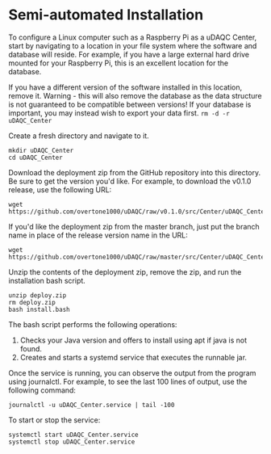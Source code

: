 # Semi-automated Installation

To configure a Linux computer such as a Raspberry Pi as a uDAQC Center, start by navigating to a location in your file system where the software and database will reside. For example, if you have a large external hard drive mounted for your Raspberry Pi, this is an excellent location for the database.

If you have a different version of the software installed in this location, remove it. Warning - this will also remove the database as the data structure is not guaranteed to be compatible between versions! If your database is important, you may instead wish to export your data first.
`rm -d -r uDAQC_Center`

Create a fresh directory and navigate to it.
```
mkdir uDAQC_Center
cd uDAQC_Center
```

Download the deployment zip from the GitHub repository into this directory. Be sure to get the version you'd like. For example, to download the v0.1.0 release, use the following URL:
```
wget https://github.com/overtone1000/uDAQC/raw/v0.1.0/src/Center/uDAQC_Center/deploy/deploy.zip
```

If you'd like the deployment zip from the master branch, just put the branch name in place of the release version name in the URL:
```
wget https://github.com/overtone1000/uDAQC/raw/master/src/Center/uDAQC_Center/deploy/deploy.zip`
```

Unzip the contents of the deployment zip, remove the zip, and run the installation bash script.
```
unzip deploy.zip
rm deploy.zip
bash install.bash
```

The bash script performs the following operations:
1. Checks your Java version and offers to install using apt if java is not found.
2. Creates and starts a systemd service that executes the runnable jar.

Once the service is running, you can observe the output from the program using journalctl. For example, to see the last 100 lines of output, use the following command:
```
journalctl -u uDAQC_Center.service | tail -100
```

To start or stop the service:
```
systemctl start uDAQC_Center.service
systemctl stop uDAQC_Center.service
```
